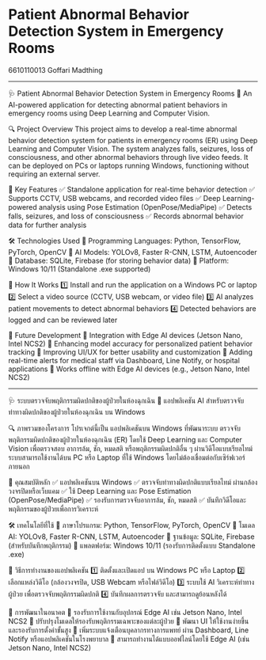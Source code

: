 # Patient Abnormal Behavior Detection System in Emergency Rooms
6610110013 Goffari Madthing

-------------------------------------------------------------------------------------------------------------------------------------------------------------------------------------------------------------------------------------------------------------------------------

🩺 Patient Abnormal Behavior Detection System in Emergency Rooms
🚀 An AI-powered application for detecting abnormal patient behaviors in emergency rooms using Deep Learning and Computer Vision.

🔍 Project Overview
This project aims to develop a real-time abnormal behavior detection system for patients in emergency rooms (ER) using Deep Learning and Computer Vision. The system analyzes falls, seizures, loss of consciousness, and other abnormal behaviors through live video feeds. It can be deployed on PCs or laptops running Windows, functioning without requiring an external server.

🎯 Key Features
✅ Standalone application for real-time behavior detection
✅ Supports CCTV, USB webcams, and recorded video files
✅ Deep Learning-powered analysis using Pose Estimation (OpenPose/MediaPipe)
✅ Detects falls, seizures, and loss of consciousness
✅ Records abnormal behavior data for further analysis

🛠️ Technologies Used
🔹 Programming Languages: Python, TensorFlow, PyTorch, OpenCV
🔹 AI Models: YOLOv8, Faster R-CNN, LSTM, Autoencoder
🔹 Database: SQLite, Firebase (for storing behavior data)
🔹 Platform: Windows 10/11 (Standalone .exe supported)

📌 How It Works
1️⃣ Install and run the application on a Windows PC or laptop
2️⃣ Select a video source (CCTV, USB webcam, or video file)
3️⃣ AI analyzes patient movements to detect abnormal behaviors
4️⃣ Detected behaviors are logged and can be reviewed later

🚀 Future Development
🔹 Integration with Edge AI devices (Jetson Nano, Intel NCS2)
🔹 Enhancing model accuracy for personalized patient behavior tracking
🔹 Improving UI/UX for better usability and customization
🔹 Adding real-time alerts for medical staff via Dashboard, Line Notify, or hospital applications
🔹 Works offline with Edge AI devices (e.g., Jetson Nano, Intel NCS2)

-------------------------------------------------------------------------------------------------------------------------------------------------------------------------------------------------------------------------------------------------------------------------------

🩺 ระบบตรวจจับพฤติกรรมผิดปกติของผู้ป่วยในห้องฉุกเฉิน
🚀 แอปพลิเคชัน AI สำหรับตรวจจับท่าทางผิดปกติของผู้ป่วยในห้องฉุกเฉิน บน Windows

🔍 ภาพรวมของโครงการ
โปรเจกต์นี้เป็น แอปพลิเคชันบน Windows ที่พัฒนาระบบ ตรวจจับพฤติกรรมผิดปกติของผู้ป่วยในห้องฉุกเฉิน (ER) โดยใช้ Deep Learning และ Computer Vision เพื่อตรวจสอบ อาการล้ม, ชัก, หมดสติ หรือพฤติกรรมผิดปกติอื่น ๆ ผ่านวิดีโอแบบเรียลไทม์ ระบบสามารถใช้งานได้บน PC หรือ Laptop ที่ใช้ Windows โดยไม่ต้องเชื่อมต่อกับเซิร์ฟเวอร์ภายนอก

🎯 คุณสมบัติหลัก
✅ แอปพลิเคชันบน Windows
✅ ตรวจจับท่าทางผิดปกติแบบเรียลไทม์ ผ่านกล้องวงจรปิดหรือเว็บแคม
✅ ใช้ Deep Learning และ Pose Estimation (OpenPose/MediaPipe)
✅ รองรับการตรวจจับอาการล้ม, ชัก, หมดสติ
✅ บันทึกวิดีโอและพฤติกรรมของผู้ป่วยเพื่อการวิเคราะห์

🛠️ เทคโนโลยีที่ใช้
🔹 ภาษาโปรแกรม: Python, TensorFlow, PyTorch, OpenCV
🔹 โมเดล AI: YOLOv8, Faster R-CNN, LSTM, Autoencoder
🔹 ฐานข้อมูล: SQLite, Firebase (สำหรับบันทึกพฤติกรรม)
🔹 แพลตฟอร์ม: Windows 10/11 (รองรับการติดตั้งแบบ Standalone .exe)

📌 วิธีการทำงานของแอปพลิเคชัน
1️⃣ ติดตั้งและเปิดแอป บน Windows PC หรือ Laptop
2️⃣ เลือกแหล่งวิดีโอ (กล้องวงจรปิด, USB Webcam หรือไฟล์วิดีโอ)
3️⃣ ระบบใช้ AI วิเคราะห์ท่าทางผู้ป่วย เพื่อตรวจจับพฤติกรรมผิดปกติ
4️⃣ บันทึกผลการตรวจจับ และสามารถดูย้อนหลังได้

🚀 การพัฒนาในอนาคต
🔹 รองรับการใช้งานกับอุปกรณ์ Edge AI เช่น Jetson Nano, Intel NCS2
🔹 ปรับปรุงโมเดลให้รองรับพฤติกรรมเฉพาะของแต่ละผู้ป่วย
🔹 พัฒนา UI ให้ใช้งานง่ายขึ้น และรองรับการตั้งค่าขั้นสูง
🔹 เพิ่มระบบแจ้งเตือนบุคลากรทางการแพทย์ ผ่าน Dashboard, Line Notify หรือแอปพลิเคชันในโรงพยาบาล
🔹 สามารถทำงานได้แบบออฟไลน์โดยใช้ Edge AI (เช่น Jetson Nano, Intel NCS2)
